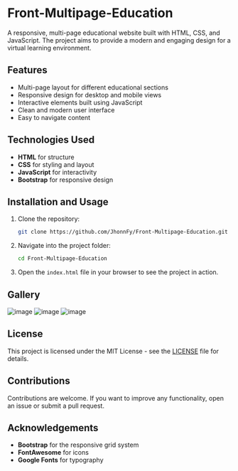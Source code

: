 # Front-Multipage-Education

A responsive, multi-page educational website built with HTML, CSS, and JavaScript. The project aims to provide a modern and engaging design for a virtual learning environment.

## Features

- Multi-page layout for different educational sections
- Responsive design for desktop and mobile views
- Interactive elements built using JavaScript
- Clean and modern user interface
- Easy to navigate content

## Technologies Used

- **HTML** for structure
- **CSS** for styling and layout
- **JavaScript** for interactivity
- **Bootstrap** for responsive design

## Installation and Usage

1. Clone the repository:
    ```bash
    git clone https://github.com/JhonnFy/Front-Multipage-Education.git
    ```

2. Navigate into the project folder:
    ```bash
    cd Front-Multipage-Education
    ```

3. Open the `index.html` file in your browser to see the project in action.

## Gallery
![image](https://github.com/JhonnFy/Front-Multipage-Education/assets/97255802/483df612-9e84-4e98-a3e2-1734e8dcd3cb)
![image](https://github.com/JhonnFy/Front-Multipage-Education/assets/97255802/8881bdc3-a803-4298-a1f7-799a3205ad77)
![image](https://github.com/JhonnFy/Front-Multipage-Education/assets/97255802/bdaa81f7-0ca4-4b9e-a2b2-4598ad84fc99)

## License

This project is licensed under the MIT License - see the [LICENSE](LICENSE) file for details.

## Contributions

Contributions are welcome. If you want to improve any functionality, open an issue or submit a pull request.

## Acknowledgements

- **Bootstrap** for the responsive grid system
- **FontAwesome** for icons
- **Google Fonts** for typography


